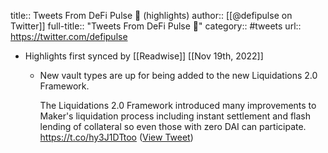 title:: Tweets From DeFi Pulse 🍇 (highlights)
author:: [[@defipulse on Twitter]]
full-title:: "Tweets From DeFi Pulse 🍇"
category:: #tweets
url:: https://twitter.com/defipulse

- Highlights first synced by [[Readwise]] [[Nov 19th, 2022]]
	- New vault types are up for being added to the new Liquidations 2.0 Framework. 
	  
	  The Liquidations 2.0 Framework introduced many improvements to Maker's liquidation process including instant settlement and flash lending of collateral so even those with zero DAI can participate. https://t.co/hy3J1DTtoo ([View Tweet](https://twitter.com/defipulse/status/1401327980526411779))